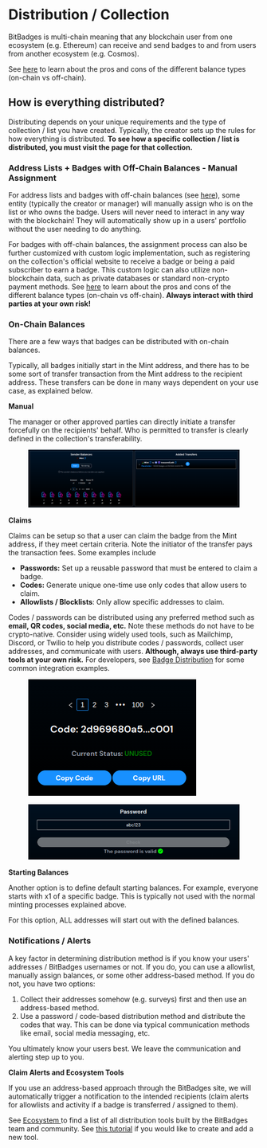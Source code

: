 # Distribution / Collection

BitBadges is multi-chain meaning that any blockchain user from one ecosystem (e.g. Ethereum) can receive and send badges to and from users from another ecosystem (e.g. Cosmos).

See [here](balances-types.md) to learn about the pros and cons of the different balance types (on-chain vs off-chain).

## How is everything distributed?

Distributing depends on your unique requirements and the type of collection / list you have created. Typically, the creator sets up the rules for how everything is distributed. **To see how a specific collection / list is distributed, you must visit the page for that collection.**

### **Address Lists + Badges with Off-Chain Balances - Manual Assignment**

For address lists and badges with off-chain balances (see [here](balances-types.md)), some entity (typically the creator or manager) will manually assign who is on the list or who owns the badge. Users will never need to interact in any way with the blockchain! They will automatically show up in a users' portfolio without the user needing to do anything.

For badges with off-chain balances, the assignment process can also be further customized with custom logic implementation, such as registering on the collection's official website to receive a badge or being a paid subscriber to earn a badge. This custom logic can also utilize non-blockchain data, such as private databases or standard non-crypto payment methods. See [here](balances-types.md) to learn about the pros and cons of the different balance types (on-chain vs off-chain). **Always interact with third parties at your own risk!**

### **On-Chain Balances**

There are a few ways that badges can be distributed with on-chain balances.

Typically, all badges initially start in the Mint address, and there has to be some sort of transfer transaction from the Mint address to the recipient address. These transfers can be done in many ways dependent on your use case, as explained below.

**Manual**

The manager or other approved parties can directly initiate a transfer forcefully on the recipients' behalf. Who is permitted to transfer is clearly defined in the collection's transferability.

<figure><img src="../../.gitbook/assets/image (5).png" alt=""><figcaption></figcaption></figure>

**Claims**

Claims can be setup so that a user can claim the badge from the Mint address, if they meet certain criteria. Note the initiator of the transfer pays the transaction fees. Some examples include

* **Passwords:** Set up a reusable password that must be entered to claim a badge.
* **Codes:** Generate unique one-time use only codes that allow users to claim.&#x20;
* **Allowlists / Blocklists**: Only allow specific addresses to claim.

Codes / passwords can be distributed using any preferred method such as **email, QR codes, social media, etc.** Note these methods do not have to be crypto-native. Consider using widely used tools, such as Mailchimp, Discord, or Twilio to help you distribute codes / passwords, collect user addresses, and communicate with users. **Although, always use third-party tools at your own risk.** For developers, see [Badge Distribution](../../for-developers/distribution-tools-integrations.md) for some common integration examples.



<figure><img src="../../.gitbook/assets/image (6).png" alt=""><figcaption></figcaption></figure>

<figure><img src="../../.gitbook/assets/image (7).png" alt=""><figcaption></figcaption></figure>

**Starting Balances**

Another option is to define default starting balances. For example, everyone starts with x1 of a specific badge. This is typically not used with the normal minting processes explained above.

For this option, ALL addresses will start out with the defined balances.

### **Notifications / Alerts**

A key factor in determining distribution method is if you know your users' addresses / BitBadges usernames or not. If you do, you can use a allowlist, manually assign balances, or some other address-based method. If you do not, you have two options:

1. Collect their addresses somehow (e.g. surveys) first and then use an address-based method.
2. Use a password / code-based distribution method and distribute the codes that way. This can be done via typical communication methods like email, social media messaging, etc.

You ultimately know your users best. We leave the communication and alerting step up to you.&#x20;

**Claim Alerts and Ecosystem Tools**

If you use an address-based approach through the BitBadges site, we will automatically trigger a notification to the intended recipients (claim alerts for allowlists and activity if a badge is transferred / assigned to them).

See [Ecosystem ](../ecosystem/)to find a list of all distribution tools built by the BitBadges team and community. See [this tutorial](../../for-developers/tutorials/build-a-distribution-tool.md) if you would like to create and add a new tool.

